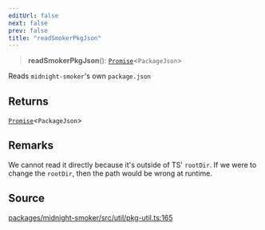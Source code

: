 ```yaml
---
editUrl: false
next: false
prev: false
title: "readSmokerPkgJson"
---
```


> **readSmokerPkgJson**(): [`Promise`]( https://developer.mozilla.org/docs/Web/JavaScript/Reference/Global_Objects/Promise )\<`PackageJson`\>

Reads `midnight-smoker`'s own `package.json`

## Returns

[`Promise`]( https://developer.mozilla.org/docs/Web/JavaScript/Reference/Global_Objects/Promise )\<`PackageJson`\>

## Remarks

We cannot read it directly because it's outside of TS' `rootDir`. If we were
to change the `rootDir`, then the path would be wrong at runtime.

## Source

[packages/midnight-smoker/src/util/pkg-util.ts:165](https://github.com/boneskull/midnight-smoker/blob/417858b/packages/midnight-smoker/src/util/pkg-util.ts#L165)

